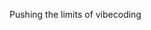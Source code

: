 Pushing the limits of vibecoding 

<!---
GithubAhask/GithubAhask is a ✨ special ✨ repository because its `README.md` (this file) appears on your GitHub profile.
You can click the Preview link to take a look at your changes.
--->
